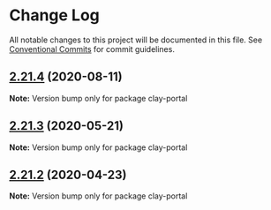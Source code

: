 # Change Log

All notable changes to this project will be documented in this file.
See [Conventional Commits](https://conventionalcommits.org) for commit guidelines.

## [2.21.4](https://github.com/liferay/clay/tree/master/packages/clay-portal/compare/v2.21.3...v2.21.4) (2020-08-11)

**Note:** Version bump only for package clay-portal





## [2.21.3](https://github.com/liferay/clay/tree/master/packages/clay-portal/compare/v2.21.2...v2.21.3) (2020-05-21)

**Note:** Version bump only for package clay-portal





## [2.21.2](https://github.com/liferay/clay/tree/master/packages/clay-portal/compare/v2.21.1...v2.21.2) (2020-04-23)

**Note:** Version bump only for package clay-portal
